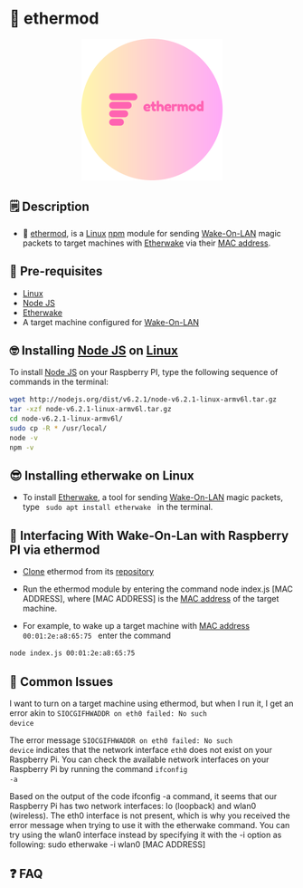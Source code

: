 # 🚀 ethermod

<div align="center"> <img width="250px" src="ethermod-logo.png"></img> </div>

## 🗒️ Description
- 🚀 [ethermod](https://gitlab.wetouch.at/playground/nodejs-wake-on-lan-tests/-/tree/master/ethermod), is a [Linux](https://www.raspbian.org/) [npm](https://www.npmjs.com/) module for sending [Wake-On-LAN](https://en.wikipedia.org/wiki/Wake-on-LAN) magic packets to target machines with [Etherwake](https://www.mkssoftware.com/docs/man1/etherwake.1.asp) via their [MAC address](https://en.wikipedia.org/wiki/MAC_address).

## 🔧 Pre-requisites

- [Linux](https://www.raspbian.org/)
- [Node JS](https://nodejs.org/en)
- [Etherwake](https://www.mkssoftware.com/docs/man1/etherwake.1.asp)
- A target machine configured for [Wake-On-LAN](https://en.wikipedia.org/wiki/Wake-on-LAN)

## 🤓 Installing [Node JS](https://nodejs.org/en) on [Linux](https://www.raspbian.org/)

To install [Node JS](https://nodejs.org/en) on your Raspberry PI, type the following sequence of commands in the terminal:

```bash
wget http://nodejs.org/dist/v6.2.1/node-v6.2.1-linux-armv6l.tar.gz
tar -xzf node-v6.2.1-linux-armv6l.tar.gz
cd node-v6.2.1-linux-armv6l/
sudo cp -R * /usr/local/
node -v
npm -v
```
## 😎 Installing etherwake on Linux

- To install [Etherwake](https://www.mkssoftware.com/docs/man1/etherwake.1.asp), a tool for sending [Wake-On-LAN](https://en.wikipedia.org/wiki/Wake-on-LAN) magic packets, type <code> sudo apt install etherwake </code> in the terminal.

## 📶 Interfacing With Wake-On-Lan with Raspberry PI via ethermod

- [Clone](https://git-scm.com/book/en/v2/Git-Basics-Getting-a-Git-Repository) ethermod from its [repository](https://gitlab.wetouch.at/playground/nodejs-wake-on-lan-tests)

- Run the ethermod module by entering the command node index.js [MAC ADDRESS], where [MAC ADDRESS] is the [MAC address](https://en.wikipedia.org/wiki/MAC_address) of the target machine.

- For example, to wake up a target machine with [MAC address](https://en.wikipedia.org/wiki/MAC_address) <code> 00:01:2e:a8:65:75 </code> enter the command 
```bash 
node index.js 00:01:2e:a8:65:75
```

## 🤔  Common Issues

I want to turn on a target machine using ethermod, but when I run it, I get an error akin to <code>SIOCGIFHWADDR on eth0 failed: No such device</code>

The error message <code>SIOCGIFHWADDR on eth0 failed: No such device</code> indicates that the network interface <code>eth0</code> does not exist on your Raspberry Pi. You can check the available network interfaces on your Raspberry Pi by running the command <code>ifconfig -a</code>

Based on the output of the code ifconfig -a command, it seems that our Raspberry Pi has two network interfaces: Io (loopback) and wlan0 (wireless). The eth0 interface is not present, which is why you received the error message when trying to use it with the etherwake command. You can try using the wlan0 interface instead by specifying it with the -i option as following: sudo etherwake -i wlan0 [MAC ADDRESS]

## ❓ FAQ

